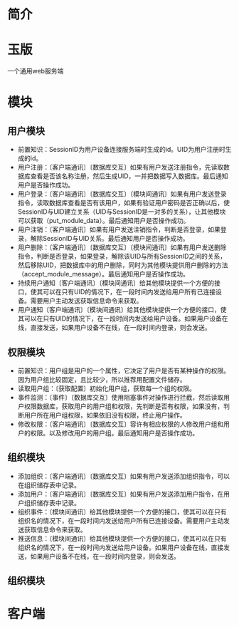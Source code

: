 # 简介

# 玉版
一个通用web服务端
# 模块
## 用户模块
- 前置知识：SessionID为用户设备连接服务端时生成的id。UID为用户注册时生成的id。
- 用户注册：〔客户端通讯〕〔数据库交互〕如果有用户发送注册指令，先读取数据库查看是否该名称注册，然后生成UID，一并把数据写入数据库。最后通知用户是否操作成功。
- 用户登录：〔客户端通讯〕〔数据库交互〕〔模块间通讯〕如果有用户发送登录指令，读取数据库查看是否有该用户，如果有验证用户密码是否正确以后，使SessionID与UID建立关系（UID与SessionID是一对多的关系），让其他模块可以获取（put_module_data）。最后通知用户是否操作成功。
- 用户注销：〔客户端通讯〕如果有用户发送注销指令，判断是否登录，如果登录，解除SessionID与UID关系。最后通知用户是否操作成功。
- 用户删除：〔客户端通讯〕〔数据库交互〕〔模块间通讯〕如果有用户发送删除指令，判断是否登录，如果登录，解除该UID与所有SessionID之间的关系，然后移除UID，把数据库中的用户删除，同时为其他模块提供用户删除的方法（accept_module_message）。最后通知用户是否操作成功。
- 持续用户通知〔客户端通讯〕〔模块间通讯〕给其他模块提供一个方便的接口，使其可以在只有UID的情况下，在一段时间内发送给用户所有已连接设备。需要用户主动发送获取信息命令来获取。
- 用户通知〔客户端通讯〕〔模块间通讯〕给其他模块提供一个方便的接口，使其可以在只有UID的情况下，在一段时间内发送给用户设备。如果用户设备在线，直接发送，如果用户设备不在线，在一段时间内登录，则会发送。
## 权限模块
- 前置知识：用户组是用户的一个属性，它决定了用户是否有某种操作的权限。因为用户组比较固定，且比较少，所以推荐用配置文件储存。
- 读取用户组：〔获取配置〕初始化用户组，获取每一个组的权限。
- 事件监测：〔事件〕〔数据库交互〕使用阻塞事件对操作进行拦截，然后读取用户权限数据库，获取用户的用户组和权限，先判断是否有权限，如果没有，判断用户所在用户组权限，如果依旧没有权限，终止用户操作。
- 修改权限：〔客户端通讯〕〔数据库交互〕容许有相应权限的人修改用户组和用户的权限。以及修改用户的用户组。最后通知用户是否操作成功。
## 组织模块
- 添加组织：〔客户端通讯〕〔数据库交互〕如果有用户发送添加组织指令，可以在组织储存表中记录。
- 添加用户：〔客户端通讯〕〔数据库交互〕如果有用户发送添加用户指令，在用户组织储存表中记录。
- 组织事件：〔模块间通讯〕给其他模块提供一个方便的接口，使其可以在只有组织名的情况下，在一段时间内发送给用户所有已连接设备。需要用户主动发送获取信息命令来获取。
- 推送信息：〔模块间通讯〕给其他模块提供一个方便的接口，使其可以在只有组织名的情况下，在一段时间内发送给用户设备。如果用户设备在线，直接发送，如果用户设备不在线，在一段时间内登录，则会发送。
## 组织模块

# 客户端
